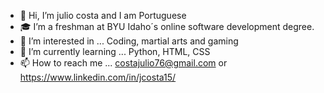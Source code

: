 - 👋 Hi, I’m julio costa and I am Portuguese 
- 🎓 I’m a freshman at BYU Idaho´s online software development degree.
- 👀 I’m interested in ... Coding, martial arts and gaming 
- 🌱 I’m currently learning ... Python, HTML, CSS
- 📫 How to reach me ... costajulio76@gmail.com or https://www.linkedin.com/in/jcosta15/

